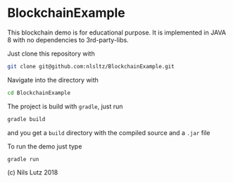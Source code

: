 # BlockchainExample

This blockchain demo is for educational purpose.
It is implemented in JAVA 8 with no dependencies to 3rd-party-libs.

Just clone this repository with

```bash
git clone git@github.com:nlsltz/BlockchainExample.git
```

Navigate into the directory with

```bash
cd BlockchainExample
```

The project is build with `gradle`, just run

```bash
gradle build
```

and you get a `build` directory with the compiled source and a `.jar` file

To run the demo just type

```bash
gradle run
```

(c) Nils Lutz 2018
